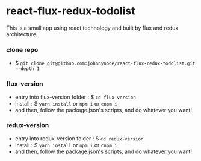 # react-flux-redux-todolist

This is a small app using react technology and built by flux and redux architecture

### clone repo

- $ `git clone git@github.com:johnnynode/react-flux-redux-todolist.git --depth 1`

### flux-version

- entry into flux-version folder : $ `cd flux-version`
- install : $ `yarn install` or `npm i` or `cnpm i`
- and then, follow the package.json's scripts, and do whatever you want!

### redux-version

- entry into redux-version folder : $ `cd redux-version`
- install : $ `yarn install` or `npm i` or `cnpm i`
- and then, follow the package.json's scripts, and do whatever you want!